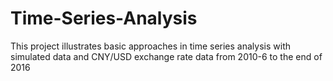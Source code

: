 # Time-Series-Analysis

This project illustrates basic approaches in time series analysis with simulated data and CNY/USD exchange rate data from 2010-6 to the end of 2016
